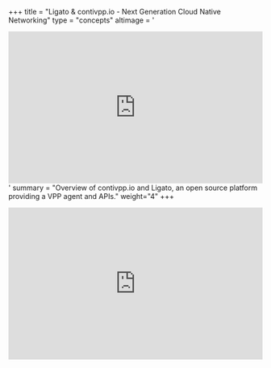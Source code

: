 +++
title = "Ligato & contivpp.io - Next Generation Cloud Native Networking"
type = "concepts"
altimage = '<div style="position: relative; width: 100%; height: 0;padding-bottom: 60%;"><iframe src="https://www.youtube.com/embed/GbChlAhapLQ?rel=0/embed?start=false&loop=false&delayms=3000" frameborder="0" style="position: absolute; width: 100%; height: 100%; left: 0; top: 0;" allowfullscreen="true" mozallowfullscreen="true" webkitallowfullscreen="true" style="margin: 10px"></iframe></div>'
summary = "Overview of contivpp.io and Ligato, an open source platform providing a VPP agent and APIs."
weight="4"
+++

<div style="position: relative; width: 100%; height: 0;padding-bottom: 60%;"><iframe src="https://www.youtube.com/embed/GbChlAhapLQ?rel=0/embed?start=false&loop=false&delayms=3000" frameborder="0" style="position: absolute; width: 100%; height: 100%; left: 0; top: 0;" allowfullscreen="true" mozallowfullscreen="true" webkitallowfullscreen="true" style="margin: 10px"></iframe></div>
